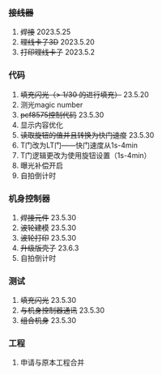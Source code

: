 ### ~~接线器~~
1. ~~焊接~~ 2023.5.25
2.  ~~理线卡子3D~~ 2023.5.20
3. ~~打印理线卡子~~ 2023.5.2

### 代码
1. ~~填充闪光（> 1/30 的进行填充）~~ 23.5.20
2. 测光magic number 
3. ~~pcf8575控制代码~~ 23.5.30
4. 显示内容优化
5. ~~读取旋钮的值并且转换为快门速度~~ 23.5.30
6. T门改为LT门——快门速度从1s-4min
7. T门逻辑更改为使用旋钮设置（1s-4min）
8. 曝光补偿开启
9. 自拍倒计时

### 机身控制器
1. ~~焊接元件~~ 23.5.30
2. ~~波轮建模~~ 23.5.30
3. ~~波轮打印~~ 23.5.30
4. ~~升级版壳子~~ 23.6.3
5. 自拍倒计时

### 测试
1. ~~填充闪光~~ 23.5.30
2. ~~与机身控制器通讯~~ 23.5.30
3. ~~组合机身~~ 23.5.30

### 工程
1. 申请与原本工程合并
